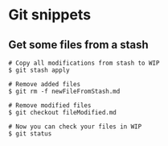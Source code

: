 # Git snippets

## Get some files from a stash

```
# Copy all modifications from stash to WIP
$ git stash apply

# Remove added files
$ git rm -f newFileFromStash.md

# Remove modified files
$ git checkout fileModified.md

# Now you can check your files in WIP
$ git status
```
